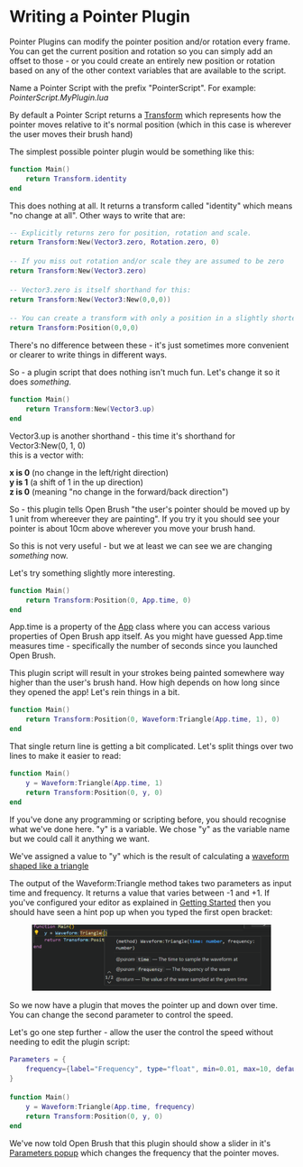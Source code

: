 # Writing a Pointer Plugin

Pointer Plugins can modify the pointer position and/or rotation every frame. You can get the current position and rotation so you can simply add an offset to those - or you could create an entirely new position or rotation based on any of the other context variables that are available to the script.

Name a Pointer Script with the prefix "PointerScript". For example: _PointerScript.MyPlugin.lua_

By default a Pointer Script returns a [Transform](../plugin-api-scripting-reference/transform.md) which represents how the pointer moves relative to it's normal position (which in this case is wherever the user moves their brush hand)

The simplest possible pointer plugin would be something like this:

```lua
function Main()
    return Transform.identity
end
```

This does nothing at all. It returns a transform called "identity" which means "no change at all". Other ways to write that are:

```lua
-- Explicitly returns zero for position, rotation and scale.
return Transform:New(Vector3.zero, Rotation.zero, 0)

-- If you miss out rotation and/or scale they are assumed to be zero
return Transform:New(Vector3.zero)

-- Vector3.zero is itself shorthand for this:
return Transform:New(Vector3:New(0,0,0))

-- You can create a transform with only a position in a slightly shorter way:
return Transform:Position(0,0,0)
```

There's no difference between these - it's just sometimes more convenient or clearer to write things in different ways.

So - a plugin script that does nothing isn't much fun. Let's change it so it does _something._

```lua
function Main()
    return Transform:New(Vector3.up)
end
```

Vector3.up is another shorthand - this time it's shorthand for Vector3:New(0, 1, 0)\
this is a vector with:

**x is 0** (no change in the left/right direction)\
**y is 1** (a shift of 1 in the up direction)\
**z is 0** (meaning "no change in the forward/back direction")

So - this plugin tells Open Brush "the user's pointer should be moved up by 1 unit from whereever they are painting".  If you try it you should see your pointer is about 10cm above wherever you move your brush hand.

So this is not very useful - but we at least we can see we are changing _something_ now.

Let's try something slightly more interesting.

```lua
function Main()
    return Transform:Position(0, App.time, 0)
end
```

App.time is a property of the [App](../plugin-api-scripting-reference/app.md) class where you can access various properties of Open Brush app itself. As you might have guessed App.time measures time - specifically the number of seconds since you launched Open Brush.

This plugin script will result in your strokes being painted somewhere way higher than the user's brush hand. How high depends on how long since they opened the app! Let's rein things in a bit.

```lua
function Main()
    return Transform:Position(0, Waveform:Triangle(App.time, 1), 0)
end
```

That single return line is getting a bit complicated. Let's split things over two lines to make it easier to read:

```lua
function Main()
    y = Waveform:Triangle(App.time, 1)
    return Transform:Position(0, y, 0)
end
```

If you've done any programming or scripting before, you should recognise what we've done here. "y" is a variable. We chose "y" as the variable name but we could call it anything we want.&#x20;

We've assigned a value to "y" which is the result of calculating a [waveform shaped like a triangle](https://en.wikipedia.org/wiki/Triangle\_wave)&#x20;

The output of the Waveform:Triangle method takes two parameters as input time and frequency. It returns a value that varies between -1 and +1. If you've configured your editor as explained in [Getting Started](getting-started.md) then you should have seen a hint pop up when you typed the first open bracket:

<figure><img src="../../../.gitbook/assets/image (1) (1) (1) (1).png" alt=""><figcaption></figcaption></figure>

So we now have a plugin that moves the pointer up and down over time. You can change the second parameter to control the speed.&#x20;

Let's go one step further - allow the user the control the speed without needing to edit the plugin script:

```lua
Parameters = {
    frequency={label="Frequency", type="float", min=0.01, max=10, default=2}
}

function Main()
    y = Waveform:Triangle(App.time, frequency)
    return Transform:Position(0, y, 0)
end
```

We've now told Open Brush that this plugin should show a slider in it's [Parameters popup](../using-plugins.md#plugin-parameters) which changes the frequency that the pointer moves.
